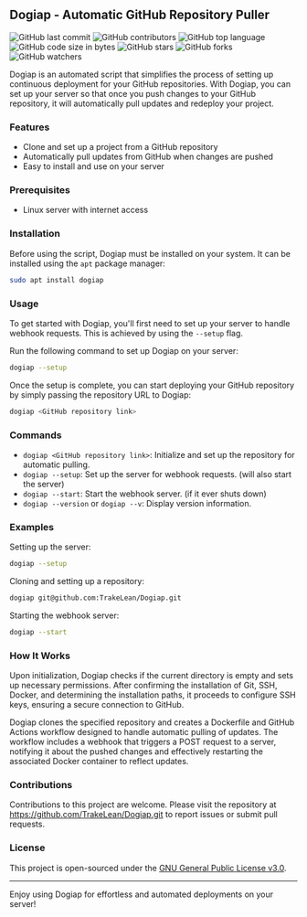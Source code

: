 ## Dogiap - Automatic GitHub Repository Puller

![GitHub last commit](https://img.shields.io/github/last-commit/TrakeLean/Dogiap)
![GitHub contributors](https://img.shields.io/github/contributors/TrakeLean/Dogiap)
![GitHub top language](https://img.shields.io/github/languages/top/TrakeLean/Dogiap)
![GitHub code size in bytes](https://img.shields.io/github/languages/code-size/TrakeLean/Dogiap)
![GitHub stars](https://img.shields.io/github/stars/TrakeLean/Dogiap?style=social)
![GitHub forks](https://img.shields.io/github/forks/TrakeLean/Dogiap?style=social)
![GitHub watchers](https://img.shields.io/github/watchers/TrakeLean/Dogiap?style=social)


Dogiap is an automated script that simplifies the process of setting up continuous deployment for your GitHub repositories. With Dogiap, you can set up your server so that once you push changes to your GitHub repository, it will automatically pull updates and redeploy your project.

### Features

- Clone and set up a project from a GitHub repository
- Automatically pull updates from GitHub when changes are pushed
- Easy to install and use on your server

### Prerequisites

- Linux server with internet access

### Installation

Before using the script, Dogiap must be installed on your system. It can be installed using the `apt` package manager:

```bash
sudo apt install dogiap
```

### Usage

To get started with Dogiap, you'll first need to set up your server to handle webhook requests. This is achieved by using the `--setup` flag.

Run the following command to set up Dogiap on your server:

```bash
dogiap --setup
```

Once the setup is complete, you can start deploying your GitHub repository by simply passing the repository URL to Dogiap:

```bash
dogiap <GitHub repository link>
```

### Commands

- `dogiap <GitHub repository link>`: Initialize and set up the repository for automatic pulling.
- `dogiap --setup`: Set up the server for webhook requests. (will also start the server)
- `dogiap --start`: Start the webhook server. (if it ever shuts down)
- `dogiap --version` or `dogiap --v`: Display version information.

### Examples

Setting up the server:

```bash
dogiap --setup
```

Cloning and setting up a repository:

```bash
dogiap git@github.com:TrakeLean/Dogiap.git
```

Starting the webhook server:

```bash
dogiap --start
```

### How It Works

Upon initialization, Dogiap checks if the current directory is empty and sets up necessary permissions. After confirming the installation of Git, SSH, Docker, and determining the installation paths, it proceeds to configure SSH keys, ensuring a secure connection to GitHub.

Dogiap clones the specified repository and creates a Dockerfile and GitHub Actions workflow designed to handle automatic pulling of updates. The workflow includes a webhook that triggers a POST request to a server, notifying it about the pushed changes and effectively restarting the associated Docker container to reflect updates.

### Contributions

Contributions to this project are welcome. Please visit the repository at https://github.com/TrakeLean/Dogiap.git to report issues or submit pull requests.

### License

This project is open-sourced under the [GNU General Public License v3.0](LICENSE.md).

---

Enjoy using Dogiap for effortless and automated deployments on your server!